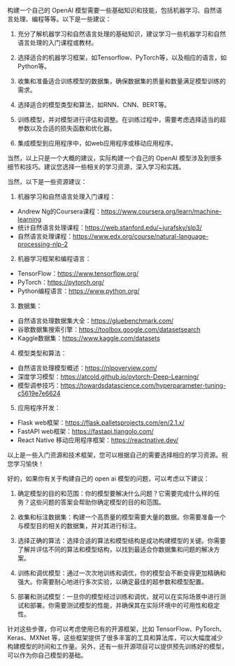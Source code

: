 构建一个自己的 OpenAI 模型需要一些基础知识和技能，包括机器学习、自然语言处理、编程等等。以下是一些建议：

1. 充分了解机器学习和自然语言处理的基础知识，建议学习一些机器学习和自然语言处理的入门课程或教材。

2. 选择适合的机器学习框架，如Tensorflow、PyTorch等，以及相应的语言，如Python等。

3. 收集和准备适合训练模型的数据集，确保数据集的质量和数量满足模型训练的需求。

4. 选择适合的模型类型和算法，如RNN、CNN、BERT等。

5. 训练模型，并对模型进行评估和调整。在训练过程中，需要考虑选择适当的超参数以及合适的损失函数和优化器。

6. 集成模型到应用程序中，如web应用程序或移动应用程序。

当然，以上只是一个大概的建议，实际构建一个自己的 OpenAI 模型涉及到很多细节和技巧。建议您选择一些相关的学习资源，深入学习和实践。

当然，以下是一些资源建议：

1. 机器学习和自然语言处理入门课程：
- Andrew Ng的Coursera课程：https://www.coursera.org/learn/machine-learning
- 统计自然语言处理课程：https://web.stanford.edu/~jurafsky/slp3/
- 自然语言处理课程：https://www.edx.org/course/natural-language-processing-nlp-2

2. 机器学习框架和编程语言：
- TensorFlow：https://www.tensorflow.org/
- PyTorch：https://pytorch.org/
- Python编程语言：https://www.python.org/

3. 数据集：
- 自然语言处理数据集大全：https://gluebenchmark.com/
- 谷歌数据集搜索引擎：https://toolbox.google.com/datasetsearch
- Kaggle数据集：https://www.kaggle.com/datasets

4. 模型类型和算法：
- 自然语言处理模型概述：https://nlpoverview.com/
- 深度学习模型：https://atcold.github.io/pytorch-Deep-Learning/
- 模型调参技巧：https://towardsdatascience.com/hyperparameter-tuning-c5619e7e6624

5. 应用程序开发：
- Flask web框架：https://flask.palletsprojects.com/en/2.1.x/
- FastAPI web框架：https://fastapi.tiangolo.com/
- React Native 移动应用程序框架：https://reactnative.dev/

以上是一些入门资源和技术框架，您可以根据自己的需要选择相应的学习资源。祝您学习愉快！


好的，如果你有关于构建自己的 open ai 模型的问题，可以考虑以下建议：

1. 确定模型的目的和范围：你的模型要解决什么问题？它需要完成什么样的任务？这些问题的答案会帮助你确定模型的目的和范围。

2. 收集和标注数据集：构建一个高质量的模型需要大量的数据。你需要准备一个与模型目的相关的数据集，并对其进行标注。

3. 选择正确的算法：选择合适的算法和模型结构是成功构建模型的关键。你需要了解并评估不同的算法和模型结构，以找到最适合你数据集和问题的解决方案。

4. 训练和调优模型：通过一次次地训练和调优，你的模型会不断变得更加精确和强大。你需要耐心地进行多次实验，以确定最佳的超参数和模型配置。

5. 部署和测试模型：一旦你的模型经过训练和调优，就可以在实际场景中进行测试和部署。你需要测试模型的性能，并确保其在实际环境中的可用性和稳定性。

针对这些步骤，你可以考虑使用已有的开源框架，比如 TensorFlow、PyTorch、Keras、MXNet 等，这些框架提供了很多丰富的工具和算法库，可以大幅度减少构建模型的时间和工作量。另外，还有一些开源项目可以提供预先训练好的模型，可以作为你自己模型的基础。